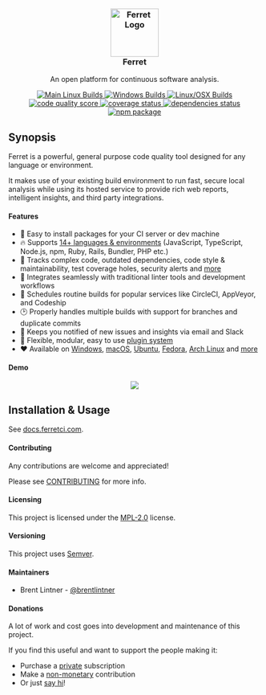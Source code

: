 <h3 align="center">
<img width="96px" style="background: none" src="https://user-images.githubusercontent.com/93340/37132572-47f33a4a-225c-11e8-910f-443d192f7faf.png" alt="Ferret Logo">
<br/>
Ferret
</h3>

<p align="center">
  An open platform for continuous software analysis.
</p>

<p align="center">
  <a href="https://circleci.com/gh/forthright/ferret">
    <img src="https://circleci.com/gh/forthright/ferret.svg?style=shield&circle-token=76807e9cc864afc2d2af7db4c744a0eae8b9fc00" alt="Main Linux Builds">
  </a>
  <a href="https://ci.appveyor.com/project/brentlintner/ferret/branch/master">
    <img src="https://ci.appveyor.com/api/projects/status/3qu5ih8n3iufpait/branch/master?svg=true" alt="Windows Builds">
  </a>
  <a href="https://travis-ci.org/forthright/ferret">
    <img src="https://travis-ci.org/forthright/ferret.svg?branch=master" alt="Linux/OSX Builds">
  </a>
  <a href="https://ferretci.com/~brentlintner/ferret">
    <img src="https://ferretci.com/api/v0/projects/ferret/badges/score?token=USryyHar5xQs7cBjNUdZ" alt="code quality score">
  </a>
  <a href="https://ferretci.com/~brentlintner/ferret">
    <img src="https://ferretci.com/api/v0/projects/ferret/badges/coverage?token=USryyHar5xQs7cBjNUdZ" alt="coverage status">
  </a>
  <a href="https://ferretci.com/~brentlintner/ferret">
    <img src="https://ferretci.com/api/v0/projects/ferret/badges/dependency?token=USryyHar5xQs7cBjNUdZ" alt="dependencies status">
  </a>
  <a href="https://www.npmjs.com/package/ferret">
    <img src="https://badge.fury.io/js/ferret.svg" alt="npm package">
  </a>
</p>

## Synopsis

Ferret is a powerful, general purpose code quality tool designed for any language or environment.

It makes use of your existing build environment to run fast, secure local analysis while using
its hosted service to provide rich web reports, intelligent insights, and third party integrations.

#### Features

* :electric_plug: Easy to install packages for your CI server or dev machine
* :fire: Supports [14+ languages & environments](https://docs.ferretci.com/lang) (JavaScript, TypeScript, Node.js, npm, Ruby, Rails, Bundler, PHP etc.)
* :muscle: Tracks complex code, outdated dependencies, code style & maintainability, test coverage holes, security alerts and [more]()
* :raising_hand: Integrates seamlessly with traditional linter tools and development workflows
* :shower: Schedules routine builds for popular services like CircleCI, AppVeyor, and Codeship
* :clock2: Properly handles multiple builds with support for branches and duplicate commits
* :email: Keeps you notified of new issues and insights via email and Slack
* :wrench: Flexible, modular, easy to use [plugin system]()
* :hearts: Available on [Windows](), [macOS](), [Ubuntu](), [Fedora](), [Arch Linux]() and [more]()

#### Demo

<p align="center">
  <a href="https://asciinema.org/a/137383" target="_blank">
    <img src="https://user-images.githubusercontent.com/93340/30343065-0c55ca06-97ca-11e7-95a8-bd4605f8c452.png"/>
  </a>
</p>

## Installation & Usage

See [docs.ferretci.com](https://docs.ferretci.com).

#### Contributing

Any contributions are welcome and appreciated!

Please see [CONTRIBUTING](CONTRIBUTING.md) for more info.

#### Licensing

This project is licensed under the [MPL-2.0](LICENSE) license.

#### Versioning

This project uses [Semver](http://semver.org).

#### Maintainers

- Brent Lintner - [@brentlintner](http://github.com/brentlintner)

#### Donations

A lot of work and cost goes into development and maintenance of this project.

If you find this useful and want to support the people making it:

* Purchase a [private](https://ferretci.com/pricing) subscription
* Make a [non-monetary](CONTRIBUTING.md) contribution
* Or just [say hi](https://twitter.com/ferretci)!
